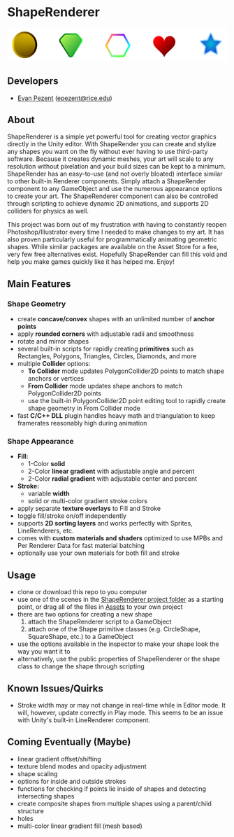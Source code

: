 # ShapeRenderer

![ShapeRenderer](https://github.com/epezent/ShapeRenderer/blob/master/screenshot.png)

## Developers

- [Evan Pezent](http://evanpezent.com) (epezent@rice.edu)

## About

ShapeRenderer is a simple yet powerful tool for creating vector graphics directly in the Unity editor. With ShapeRender you can create and stylize any shapes you want on the fly without ever having to use third-party software. Because it creates dynamic meshes, your art will scale to any resolution without pixelation and your build sizes can be kept to a minimum. ShapeRender has an easy-to-use (and not overly bloated) interface similar to other built-in Renderer components. Simply attach a ShapeRender component to any GameObject and use the numerous appearance options to create your art. The ShapeRenderer component can also be controlled through scripting to achieve dynamic 2D animations, and supports 2D colliders for physics as well.

This project was born out of my frustration with having to constantly reopen Photoshop/Illustrator every time I needed to make changes to my art. It has also proven particularly useful for programmatically animating geometric shapes. While similar packages are available on the Asset Store for a fee, very few free alternatives exist. Hopefully ShapeRender can fill this void and help you make games quickly like it has helped me. Enjoy!

## Main Features

### Shape Geometry

- create **concave/convex** shapes with an unlimited number of **anchor points**
- apply **rounded corners** with adjustable radii and smoothness
- rotate and mirror shapes
- several built-in scripts for rapidly creating **primitives** such as Rectangles, Polygons, Triangles, Circles, Diamonds, and more
- multiple **Collider** options:
    - **To Collider** mode updates PolygonCollider2D points to match shape anchors or vertices
    - **From Collider** mode updates shape anchors to match PolygonCollider2D points
    - use the built-in PolygonCollider2D point editing tool to rapidly create shape geometry in From Collider mode
- fast **C/C++ DLL** plugin handles heavy math and triangulation to keep framerates reasonably high during animation

### Shape Appearance

- **Fill:**
    - 1-Color **solid**
    - 2-Color **linear gradient** with adjustable angle and percent
    - 2-Color **radial gradient** with adjustable center and percent
- **Stroke:**
    - variable **width**
    - solid or multi-color gradient stroke colors
- apply separate **texture overlays** to Fill and Stroke
- toggle fill/stroke on/off independently
- supports **2D sorting layers** and works perfectly with Sprites, LineRenderers, etc.
- comes with **custom materials and shaders** optimized to use MPBs and Per Renderer Data for fast material batching
- optionally use your own materials for both fill and stroke

## Usage

- clone or download this repo to you computer
- use one of the scenes in the [ShapeRenderer project folder](https://github.com/epezent/ShapeRenderer/tree/master/ShapeRenderer) as a starting point, or drag all of the files in [Assets](https://github.com/epezent/ShapeRenderer/tree/master/ShapeRenderer/Assets) to your own project
- there are two options for creating a new shape
    1. attach the ShapeRenderer script to a GameObject
    2. attach one of the Shape primitive classes (e.g. CircleShape, SquareShape, etc.) to a GameObject
- use the options available in the inspector to make your shape look the way you want it to
- alternatively, use the public properties of ShapeRenderer or the shape class to change the shape through scripting

## Known Issues/Quirks

- Stroke width may or may not change in real-time while in Editor mode. It will, however, update correctly in Play mode. This seems to be an issue with Unity's built-in LineRenderer component.

## Coming Eventually (Maybe)

- linear gradient offset/shifting
- texture blend modes and opacity adjustment
- shape scaling
- options for inside and outside strokes
- functions for checking if points lie inside of shapes and detecting intersecting shapes
- create composite shapes from multiple shapes using a parent/child structure
- holes
- multi-color linear gradient fill (mesh based)

